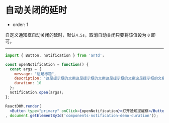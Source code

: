# 自动关闭的延时

- order: 1

自定义通知框自动关闭的延时，默认`4.5s`，取消自动关闭只要将该值设为 `0` 即可。

---

````jsx
import { Button, notification } from 'antd';

const openNotification = function() {
  const args = {
    message: "这是标题",
    description: "这是提示框的文案这是提示框的文案这是提示框的文案这是提示框的文案这是提示框的文案这是提示框的文案这是提示框的文案",
    duration: 10
  };
  notification.open(args);
};

ReactDOM.render(
  <Button type="primary" onClick={openNotification}>打开通知提醒框</Button>
, document.getElementById('components-notification-demo-duration'));
````

